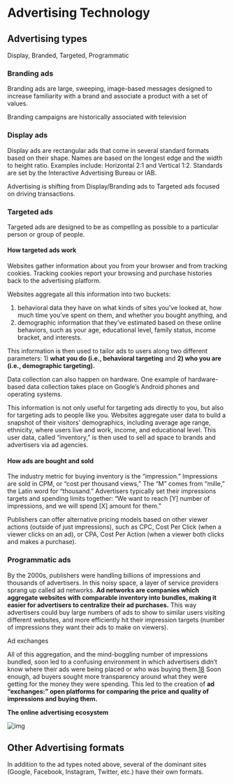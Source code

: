 # Advertising Technology

## Advertising types

Display, Branded, Targeted, Programmatic

### Branding ads

Branding ads are large, sweeping, image-based messages designed to increase familiarity with a brand and associate a product with a set of values.

Branding campaigns are historically associated with television

### Display ads

Display ads are rectangular ads that come in several standard formats based on their shape. Names are based on the longest edge and the width to height ratio. Examples include: Horizontal 2:1 and Vertical 1:2. Standards are set by the Interactive Advertising Bureau or IAB.

Advertising is shifting from Display/Branding ads to Targeted ads focused on driving transactions.

### Targeted ads

Targeted ads are designed to be as compelling as possible to a particular person or group of people.

#### How targeted ads work

Websites gather information about you from your browser and from tracking cookies. Tracking cookies report your browsing and purchase histories back to the advertising platform.

Websites aggregate all this information into two buckets: 

1. behavioral data they have on what kinds of sites you’ve looked at, how much time you’ve spent on them, and whether you bought anything, and 
2. demographic information that they’ve estimated based on these online behaviors, such as your age, educational level, family status, income bracket, and interests. 

This information is then used to tailor ads to users along two different parameters: 1) **what you do (i.e., behavioral targeting** and **2) who you are (i.e., demographic targeting).**

Data collection can also happen on hardware. One example of hardware-based data collection takes place on Google’s Android phones and operating systems. 

This information is not only useful for targeting ads directly to you, but also for targeting ads to people like you. Websites aggregate user data to build a snapshot of their visitors’ demographics, including average age range, ethnicity, where users live and work, income, and educational level. This user data, called “inventory,” is then used to sell ad space to brands and advertisers via ad agencies.

#### How ads are bought and sold

The industry metric for buying inventory is the “impression.” Impressions are sold in CPM, or “cost per thousand views,” The “M” comes from “mille,” the Latin word for “thousand.” Advertisers typically set their impressions targets and spending limits together: “We want to reach [Y] number of impressions, and we will spend [X] amount for them.”

Publishers can offer alternative pricing models based on other viewer actions (outside of just impressions), such as CPC, Cost Per Click (when a viewer clicks on an ad), or CPA, Cost Per Action (when a viewer both clicks and makes a purchase).

### Programmatic ads



By the 2000s, publishers were handling billions of impressions and thousands of advertisers. In this noisy space, a layer of service providers sprang up called ad networks. **Ad networks are companies which aggregate websites with comparable inventory into bundles, making it easier for advertisers to centralize their ad purchases.** This way advertisers could buy large numbers of ads to show to similar users visiting different websites, and more efficiently hit their impression targets (number of impressions they want their ads to make on viewers).

Ad exchanges

All of this aggregation, and the mind-boggling number of impressions bundled, soon led to a confusing environment in which advertisers didn’t know where their ads were being placed or who was buying them.[18](https://www.cjr.org/tow_center_reports/the-guide-to-advertising-technology.php#citations) Soon enough, ad buyers sought more transparency around what they were getting for the money they were spending. This led to the creation of **ad “exchanges:” open platforms for comparing the price and quality of impressions and buying them.**



**The online advertising ecosystem**

![img](https://cdn.cjr.org/wp-content/uploads/2018/11/DisplayAdsGraphic-800x600.jpg)



## Other Advertising formats 

In addition to the ad types noted above, several of the dominant sites (Google, Facebook, Instagram, Twitter, etc.) have their own formats. 



